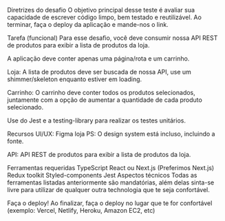 Diretrizes do desafio
O objetivo principal desse teste é avaliar sua capacidade de escrever código limpo, bem testado e reutilizável. Ao terminar, faça o deploy da aplicação e mande-nos o link.

Tarefa (funcional)
Para esse desafio, você deve consumir nossa API REST de produtos para exibir a lista de produtos da loja.

A aplicação deve conter apenas uma página/rota e um carrinho.

Loja: A lista de produtos deve ser buscada de nossa API, use um shimmer/skeleton enquanto estiver em loading.

Carrinho: O carrinho deve conter todos os produtos selecionados, juntamente com a opção de aumentar a quantidade de cada produto selecionado.

Use do Jest e a testing-library para realizar os testes unitários.

Recursos
UI/UX: Figma loja PS: O design system está incluso, incluindo a fonte.

API: API REST de produtos para exibir a lista de produtos da loja.

Ferramentas requeridas
TypeScript
React ou Next.js (Preferimos Next.js)
Redux toolkit
Styled-components
Jest
Aspectos técnicos
Todas as ferramentas listadas anteriormente são mandatórias, além delas sinta-se livre para utilizar de qualquer outra technologia que te seja confortável.

Faça o deploy!
Ao finalizar, faça o deploy no lugar que te for confortável (exemplo: Vercel, Netlify, Heroku, Amazon EC2, etc)
